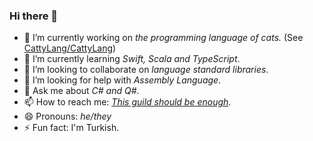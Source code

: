 ### Hi there 👋






- 🔭 I’m currently working on *the programming language of cats.* (See [CattyLang/CattyLang](https://github.com/CattyLang/CattyLang))
- 🌱 I’m currently learning *Swift, Scala and TypeScript*.
- 👯 I’m looking to collaborate on *language standard libraries*.
- 🤔 I’m looking for help with *Assembly Language*.
- 💬 Ask me about *C# and Q#*.
- 📫 How to reach me: [*This guild should be enough*]().
- 😄 Pronouns: *he/they*
- ⚡ Fun fact: I'm Turkish.

